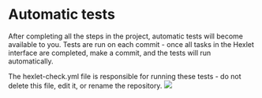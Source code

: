 # Automatic tests

After completing all the steps in the project, automatic tests will become available to you. Tests are run on each commit - once all tasks in the Hexlet interface are completed, make a commit, and the tests will run automatically.

The hexlet-check.yml file is responsible for running these tests - do not delete this file, edit it, or rename the repository.
<a href="https://codeclimate.com/github/PerejilTriste/frontend-project-44/maintainability"><img src="https://api.codeclimate.com/v1/badges/28a6d48adca976ee870a/maintainability" /></a>
